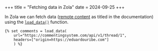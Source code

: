 +++
title = "Fetching data in Zola"
date = 2024-09-25
+++

In Zola we can fetch data ([remote content](https://www.getzola.org/documentation/templates/overview/#remote-content) as titled in the documentation) using the [`load_data()`](https://www.getzola.org/documentation/templates/overview/#load-data) function.

```
{% set comments = load_data(
    url="https://commentingsystem.com/api/v1/thread/1",
    headers=["origin=https://eduardouribe.com"]
    ) %}
```
